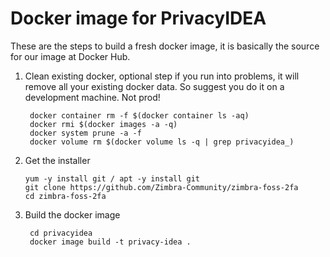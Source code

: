 # Docker image for PrivacyIDEA

These are the steps to build a fresh docker image, it is basically the source for our image at Docker Hub.

1. Clean existing docker, optional step if you run into problems, it will remove all your existing docker data. So suggest you do it on a development machine. Not prod!

        docker container rm -f $(docker container ls -aq)
        docker rmi $(docker images -a -q)
        docker system prune -a -f
        docker volume rm $(docker volume ls -q | grep privacyidea_)

2.  Get the installer

        yum -y install git / apt -y install git
        git clone https://github.com/Zimbra-Community/zimbra-foss-2fa
        cd zimbra-foss-2fa

3. Build the docker image

        cd privacyidea
        docker image build -t privacy-idea .  
